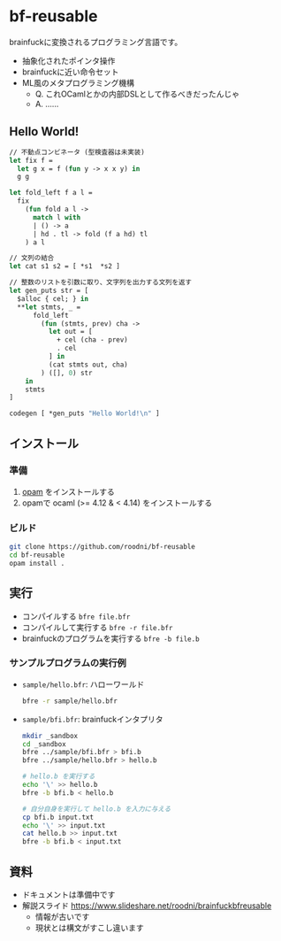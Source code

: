 # bf-reusable

brainfuckに変換されるプログラミング言語です。
- 抽象化されたポインタ操作
- brainfuckに近い命令セット
- ML風のメタプログラミング機構
  * Q. これOCamlとかの内部DSLとして作るべきだったんじゃ
  * A. ……

## Hello World!
```ocaml
// 不動点コンビネータ (型検査器は未実装)
let fix f =
  let g x = f (fun y -> x x y) in
  g g

let fold_left f a l =
  fix
    (fun fold a l ->
      match l with
      | () -> a
      | hd . tl -> fold (f a hd) tl
    ) a l

// 文列の結合
let cat s1 s2 = [ *s1  *s2 ]

// 整数のリストを引数に取り、文字列を出力する文列を返す
let gen_puts str = [
  $alloc { cel; } in
  **let stmts, _ =
      fold_left
        (fun (stmts, prev) cha ->
          let out = [
            + cel (cha - prev)
            . cel
          ] in
          (cat stmts out, cha)
        ) ([], 0) str
    in
    stmts
]

codegen [ *gen_puts "Hello World!\n" ]
```

## インストール

### 準備
1. [opam](https://opam.ocaml.org/) をインストールする
2. opamで ocaml (>= 4.12 & < 4.14) をインストールする

### ビルド
```sh
git clone https://github.com/roodni/bf-reusable
cd bf-reusable
opam install .
```

## 実行

* コンパイルする `bfre file.bfr`
* コンパイルして実行する `bfre -r file.bfr`
* brainfuckのプログラムを実行する `bfre -b file.b`

### サンプルプログラムの実行例

* `sample/hello.bfr`: ハローワールド
  ```sh
  bfre -r sample/hello.bfr
  ```

* `sample/bfi.bfr`: brainfuckインタプリタ
  ```sh
  mkdir _sandbox
  cd _sandbox
  bfre ../sample/bfi.bfr > bfi.b
  bfre ../sample/hello.bfr > hello.b

  # hello.b を実行する
  echo '\' >> hello.b
  bfre -b bfi.b < hello.b

  # 自分自身を実行して hello.b を入力に与える
  cp bfi.b input.txt
  echo '\' >> input.txt
  cat hello.b >> input.txt
  bfre -b bfi.b < input.txt
  ```

## 資料
* ドキュメントは準備中です
* 解説スライド https://www.slideshare.net/roodni/brainfuckbfreusable
  * 情報が古いです
  * 現状とは構文がすこし違います

<!--
### 負のセルに関する注意
bf-reusableは`$alloc`で確保されたセルに対して以下の操作
* ゼロ初期化 (`[-]`)
* ムーブ (`[->>+<<]` など)

を必要に応じて自動挿入します。

brainfuckの処理系にはセルの中身が負になりうるものがあって、これらの操作がエラーや無限ループになることがあります。そのような処理系であっても、以下の事項に留意することで、セルの中身が一時的に負になるようなプログラムを動作させることができます。
* `$alloc`のスコープの終わりの時点でセルの中身を非負にする。
* インデックスシフト文 (`> a@i` `< a@i`) の時点でセルの中身を非負にする。

```
(* 例 *)
$alloc { x } in

, x
- x 'A'

? x
  [ (* 入力された文字は A でない *) ]
  [ (* 入力された文字は A である *) ]

+ x 'A'  (* 非負になるように足す *)
```

-->
